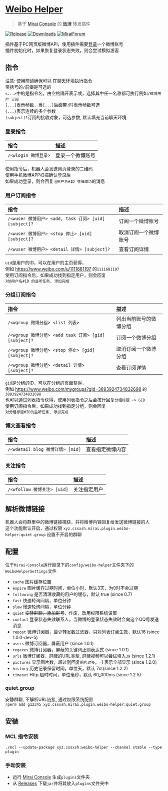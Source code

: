 # [Weibo Helper](https://github.com/cssxsh/weibo-helper)

> 基于 [Mirai Console](https://github.com/mamoe/mirai-console) 的 [微博](https://weibo.com/) 转发插件

[![Release](https://img.shields.io/github/v/release/cssxsh/weibo-helper)](https://github.com/cssxsh/weibo-helper/releases)
[![Downloads](https://img.shields.io/github/downloads/cssxsh/weibo-helper/total)](https://shields.io/category/downloads)
[![MiraiForum](https://img.shields.io/badge/post-on%20MiraiForum-yellow)](https://mirai.mamoe.net/topic/212)

插件基于PC网页版微博API，使用插件需要[登录](#登录指令)一个微博账号   
插件初始化时，如果恢复登录状态失败，则会尝试模拟游客

## 指令

注意: 使用前请确保可以 [在聊天环境执行指令](https://github.com/project-mirai/chat-command)  
带括号的`/`前缀是可选的  
`<...>`中的是指令名，由空格隔开表示或，选择其中任一名称都可执行例如`/微博用户 订阅`  
`[...]`表示参数，当`[...]`后面带`?`时表示参数可选  
`{...}`表示连续的多个参数  
`[subject]?`订阅的接收对象，可选参数, 默认填充当前聊天环境

### 登录指令

| 指令                 | 描述             |
|:---------------------|:-----------------|
| `/<wlogin 微博登录>` | 登录一个微博账号 |

使用指令后，机器人会发送网页登录的二维码  
使用手机微博APP扫描确认登录后  
如果成功登录，则会回复 `@用户名#ID 登陆成功`的消息

### 用户订阅指令

| 指令                                                  | 描述                 |
|:------------------------------------------------------|:-------------------- |
| `/<wuser 微博用户> <add, task 订阅> [uid] [subject]?` | 订阅一个微博账号     |
| `/<wuser 微博用户> <stop 停止> [uid] [subject]?`      | 取消订阅一个微博账号 |
| `/<wuser 微博用户> <detail 详情> [subject]?`          | 查看订阅详情         |

`uid`是用户的ID，可以在用户的主页获得，  
例如 <https://www.weibo.com/u/1111681197> 的`1111681197`  
使用订阅指令后，如果成功找到指定用户，则会回复  
`对@用户名#ID 的监听任务, 添加完成`

### 分组订阅指令

| 指令                                                  | 描述                   |
|:------------------------------------------------------|:-----------------------|
| `/<wgroup 微博分组> <list 列表>`                      | 列出当前账号的微博分组 |
| `/<wgroup 微博分组> <add task 订阅> [gid] [subject]?` | 订阅一个微博分组       |
| `/<wgroup 微博分组> <stop 停止> [gid] [subject]?`     | 取消订阅一个微博分组   |
| `/<wgroup 微博分组> <detail 详情> [subject]?`         | 查看订阅详情           |

`gid`是分组的ID，可以在分组的页面获得，  
例如 <https://www.weibo.com/mygroups?gid=3893924734832698> 的`3893924734832698`  
也可以通过列表指令获得，使用列表指令之后会按行回复`分组标题 -> GID`  
使用订阅指令后，如果成功找到指定分组，则会回复  
`对分组标题#ID的监听任务, 添加完成`

### 博文查看指令

| 指令                             | 描述             |
|:---------------------------------|:-----------------|
| `/<wdetail blog 微博详情> [mid]` | 查看指定微博内容 |

### 关注指令

| 指令                        | 描述         |
|:----------------------------|:-------------|
| `/<wfollow 微博关注> [uid]` | 关注指定用户 |

## 解析微博链接

机器人会将群里中的微博链接捕获，并将微博内容回复给发送微博链接的人   
这个功能默认开启，通过权限 `xyz.cssxsh.mirai.plugin.weibo-helper:quiet.group` 设置不开启的群聊

## 配置

位于`Mirai-Console`运行目录下的`config/weibo-helper`文件夹下的`WeiboHelperSettings`文件

* `cache` 图片缓存位置
* `expire` 图片缓存过期时间，单位小时，默认3天，为0时不会过期
* `following` 是否清理收藏的用户的缓存，默认 true (since 0.7)
* `fast` 快速轮询间隔，单位分钟
* `slow` 慢速轮询间隔，单位分钟
* `quiet` ~~安静群聊，添加群号~~，作废，改用权限系统设置
* `contact` 登录状态失效联系人，当微博的登录状态失效时会向这个QQ号发送消息
* `repost` 微博订阅器，最少转发数过滤器，只对列表订阅生效，默认16 (since 1.0.0-dev-5)
* `users` 微博订阅器，屏蔽用户 (since 1.0.1)
* `regexes` 微博订阅器，屏蔽的关键词正则表达式 (since 1.0.1)
* `urls` 微博订阅器，屏蔽的URL类型, 屏蔽视频可以尝试填入`39` (since 1.2.1)
* `pictures` 显示图片数，超过则回复`图片过多`，-1 表示全部显示 (since 1.2.0)
* `history` 历史记录保留时间，单位天，默认 7d (since 1.2.2)
* `timeout` Http 超时时间，单位毫秒，默认 60_000ms (since 1.2.5)

### quiet.group

安静群聊, 不解析URL链接, 通过权限系统配置  
`/perm add g12345 xyz.cssxsh.mirai.plugin.weibo-helper:quiet.group`

## 安装

### MCL 指令安装

`./mcl --update-package xyz.cssxsh:weibo-helper --channel stable --type plugin`

### 手动安装

* 运行 [Mirai Console](https://github.com/mamoe/mirai-console) 生成`plugins`文件夹
* 从 [Releases](https://github.com/cssxsh/weibo-helper/releases) 下载`jar`并将其放入`plugins`文件夹中
